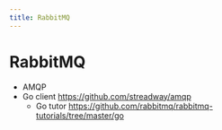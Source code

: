 ```yaml
---
title: RabbitMQ
---
```


# RabbitMQ

- AMQP
- Go client https://github.com/streadway/amqp
  - Go tutor https://github.com/rabbitmq/rabbitmq-tutorials/tree/master/go
